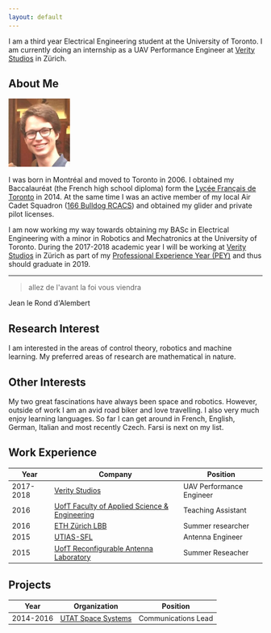 ```yaml
---
layout: default
---
```


I am a third year Electrical Engineering student at the University of Toronto. I am currently doing an internship as a UAV Performance Engineer at [Verity Studios](http://veritystudios.com/) in Zürich.

## About Me

<img class="profile-picture" src="sherlock.jpg">

I was born in Montréal and moved to Toronto in 2006. I obtained my Baccalauréat (the French high school diploma) form the [Lycée Français de Toronto](http://lft.ca/) in 2014. At the same time I was an active member of my local Air Cadet Squadron ([166 Bulldog RCACS](http://aircadetleague.com/squadron/166bulldog/)) and obtained my glider and private pilot licenses.

I am now working my way towards obtaining my BASc in Electrical Engineering with a minor in Robotics and Mechatronics at the University of Toronto. During the 2017-2018 academic year I will be working at [Verity Studios](http://veritystudios.com/) in Zürich as part of my [Professional Experience Year (PEY)](http://engineeringcareers.utoronto.ca/internship-programs/pey/) and thus should graduate in 2019.

---

> allez de l'avant la foi vous viendra

Jean le Rond d'Alembert

## Research Interest

I am interested in the areas of control theory, robotics and machine learning. My preferred areas of research are mathematical in nature.

## Other Interests

My two great fascinations have always been space and robotics. However, outside of work I am an avid road biker and love travelling. I also very much enjoy learning languages. So far I can get around in French, English, German, Italian and most recently Czech. Farsi is next on my list.

## Work Experience

Year      | Company                                                                                    | Position
----------|--------------------------------------------------------------------------------------------|-------------------------
2017-2018 | [Verity Studios](http://veritystudios.com/)                                                | UAV Performance Engineer
2016      | [UofT Faculty of Applied Science & Engineering](http://www.engineering.utoronto.ca/)       | Teaching Assistant
2016      | [ETH Zürich LBB](http://www.lbb.ethz.ch/)                                                  | Summer researcher
2015      | [UTIAS-SFL](https://www.utias-sfl.net/)                                                    | Antenna Engineer
2015      | [UofT Reconfigurable Antenna Laboratory](http://www.waves.utoronto.ca/prof/svhum/svh.html) | Summer Reseacher

## Projects

Year      | Organization                                             | Position
----------|----------------------------------------------------------|--------------------
2014-2016 | [UTAT Space Systems](http://utat.skule.ca/?page_id=7735) | Communications Lead

